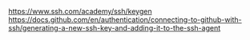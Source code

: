 https://www.ssh.com/academy/ssh/keygen
https://docs.github.com/en/authentication/connecting-to-github-with-ssh/generating-a-new-ssh-key-and-adding-it-to-the-ssh-agent
